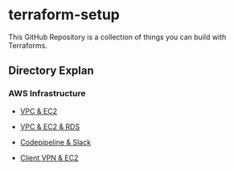 # terraform-setup

This GitHub Repository is a collection of things you can build with Terraforms.

## Directory Explan

### AWS Infrastructure

- [VPC & EC2](https://github.com/jeayoon/terraform-setup/tree/master/vpc-ec2)

- [VPC & EC2 & RDS]()

- [Codepipeline & Slack](https://github.com/jeayoon/terraform-setup/tree/master/codepipeline-slack-notifications)

- [Client VPN & EC2]()
